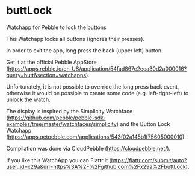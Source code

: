 # buttLock
Watchapp for Pebble to lock the buttons

This Watchapp locks all buttons (ignores their presses).

In order to exit the app, long press the back (upper left) button.

Get it at the official Pebble AppStore (https://apps.rebble.io/en_US/application/54fad867c2eca30d2a000016?query=butt&section=watchapps).

Unfortunately, it is not possible to override the long press back event, otherwise it would be possible to create some code (e.g. left-right-left) to unlock the watch.

The display is inspired by the Simplicity Watchface (https://github.com/pebble/pebble-sdk-examples/tree/master/watchfaces/simplicity) and the Button Lock Watchapp (https://apps.getpebble.com/applications/543f02a145b1f75605000010).

Compilation was done via CloudPebble (https://cloudpebble.net/).

If you like this WatchApp you can Flattr it (https://flattr.com/submit/auto?user_id=x29a&url=https%3A%2F%2Fgithub.com%2Fx29a%2FbuttLock).
